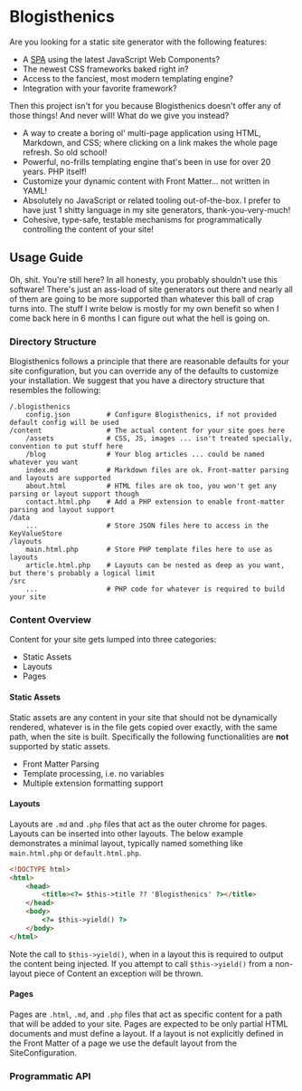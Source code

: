 # Blogisthenics

Are you looking for a static site generator with the following features:

- A [SPA](https://en.wikipedia.org/wiki/Single-page_application) using the latest JavaScript Web Components?
- The newest CSS frameworks baked right in?
- Access to the fanciest, most modern templating engine?
- Integration with your favorite framework?

Then this project isn't for you because Blogisthenics doesn't offer any of those things! And never will! What do we give you instead?

- A way to create a boring ol' multi-page application using HTML, Markdown, and CSS; where clicking on a link makes the whole page refresh. So old school!
- Powerful, no-frills templating engine that's been in use for over 20 years. PHP itself!
- Customize your dynamic content with Front Matter... not written in YAML!
- Absolutely no JavaScript or related tooling out-of-the-box. I prefer to have just 1 shitty language in my site generators, thank-you-very-much!
- Cohesive, type-safe, testable mechanisms for programmatically controlling the content of your site!

## Usage Guide

Oh, shit. You're still here? In all honesty, you probably shouldn't use this software! There's just an ass-load of site generators out there and nearly all of them are going to be more supported than whatever this ball of crap turns into. The stuff I write below is mostly for my own benefit so when I come back here in 6 months I can figure out what the hell is going on.

### Directory Structure

Blogisthenics follows a principle that there are reasonable defaults for your site configuration, but you can override any of the defaults to customize your installation. We suggest that you have a directory structure that resembles the following:

```
/.blogisthenics
    config.json         # Configure Blogisthenics, if not provided default config will be used
/content                # The actual content for your site goes here
    /assets             # CSS, JS, images ... isn't treated specially, convention to put stuff here
    /blog               # Your blog articles ... could be named whatever you want
    index.md            # Markdown files are ok. Front-matter parsing and layouts are supported
    about.html          # HTML files are ok too, you won't get any parsing or layout support though
    contact.html.php    # Add a PHP extension to enable front-matter parsing and layout support
/data
    ...                 # Store JSON files here to access in the KeyValueStore
/layouts
    main.html.php       # Store PHP template files here to use as layouts
    article.html.php    # Layouts can be nested as deep as you want, but there's probably a logical limit
/src
    ...                 # PHP code for whatever is required to build your site
```

### Content Overview

Content for your site gets lumped into three categories:

- Static Assets
- Layouts
- Pages

#### Static Assets

Static assets are any content in your site that should not be dynamically rendered, whatever is in the file gets copied over exactly, with the same path, when the site is built. Specifically the following functionalities are **not** supported by static assets.

- Front Matter Parsing
- Template processing, i.e. no variables
- Multiple extension formatting support

#### Layouts

Layouts are `.md` and `.php` files that act as the outer chrome for pages. Layouts can be inserted into other layouts. The below example demonstrates a minimal layout, typically named something like `main.html.php` or `default.html.php`.

```html
<!DOCTYPE html>
<html>
    <head>
        <title><?= $this->title ?? 'Blogisthenics' ?></title>
    </head>
    <body>
        <?= $this->yield() ?>
    </body>
</html>
```

Note the call to `$this->yield()`, when in a layout this is required to output the content being injected. If you attempt to call `$this->yield()` from a non-layout piece of Content an exception will be thrown.

#### Pages

Pages are `.html`, `.md`, and `.php` files that act as specific content for a path that will be added to your site. Pages are expected to be only partial HTML documents and must define a layout. If a layout is not explicitly defined in the Front Matter of a page we use the default layout from the SiteConfiguration.

### Programmatic API
